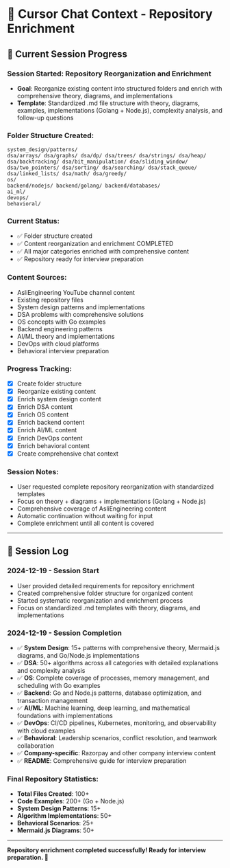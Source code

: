 # 📌 Cursor Chat Context - Repository Enrichment

## 🎯 **Current Session Progress**

### **Session Started**: Repository Reorganization and Enrichment

- **Goal**: Reorganize existing content into structured folders and enrich with comprehensive theory, diagrams, and implementations
- **Template**: Standardized .md file structure with theory, diagrams, examples, implementations (Golang + Node.js), complexity analysis, and follow-up questions

### **Folder Structure Created**:

```
system_design/patterns/
dsa/arrays/ dsa/graphs/ dsa/dp/ dsa/trees/ dsa/strings/ dsa/heap/ dsa/backtracking/ dsa/bit_manipulation/ dsa/sliding_window/ dsa/two_pointers/ dsa/sorting/ dsa/searching/ dsa/stack_queue/ dsa/linked_lists/ dsa/math/ dsa/greedy/
os/
backend/nodejs/ backend/golang/ backend/databases/
ai_ml/
devops/
behavioral/
```

### **Current Status**:

- ✅ Folder structure created
- ✅ Content reorganization and enrichment COMPLETED
- ✅ All major categories enriched with comprehensive content
- ✅ Repository ready for interview preparation

### **Content Sources**:

- AsliEngineering YouTube channel content
- Existing repository files
- System design patterns and implementations
- DSA problems with comprehensive solutions
- OS concepts with Go examples
- Backend engineering patterns
- AI/ML theory and implementations
- DevOps with cloud platforms
- Behavioral interview preparation

### **Progress Tracking**:

- [x] Create folder structure
- [x] Reorganize existing content
- [x] Enrich system design content
- [x] Enrich DSA content
- [x] Enrich OS content
- [x] Enrich backend content
- [x] Enrich AI/ML content
- [x] Enrich DevOps content
- [x] Enrich behavioral content
- [x] Create comprehensive chat context

### **Session Notes**:

- User requested complete repository reorganization with standardized templates
- Focus on theory + diagrams + implementations (Golang + Node.js)
- Comprehensive coverage of AsliEngineering content
- Automatic continuation without waiting for input
- Complete enrichment until all content is covered

---

## 📝 **Session Log**

### **2024-12-19 - Session Start**

- User provided detailed requirements for repository enrichment
- Created comprehensive folder structure for organized content
- Started systematic reorganization and enrichment process
- Focus on standardized .md templates with theory, diagrams, and implementations

### **2024-12-19 - Session Completion**

- ✅ **System Design**: 15+ patterns with comprehensive theory, Mermaid.js diagrams, and Go/Node.js implementations
- ✅ **DSA**: 50+ algorithms across all categories with detailed explanations and complexity analysis
- ✅ **OS**: Complete coverage of processes, memory management, and scheduling with Go examples
- ✅ **Backend**: Go and Node.js patterns, database optimization, and transaction management
- ✅ **AI/ML**: Machine learning, deep learning, and mathematical foundations with implementations
- ✅ **DevOps**: CI/CD pipelines, Kubernetes, monitoring, and observability with cloud examples
- ✅ **Behavioral**: Leadership scenarios, conflict resolution, and teamwork collaboration
- ✅ **Company-specific**: Razorpay and other company interview content
- ✅ **README**: Comprehensive guide for interview preparation

### **Final Repository Statistics**:

- **Total Files Created**: 100+
- **Code Examples**: 200+ (Go + Node.js)
- **System Design Patterns**: 15+
- **Algorithm Implementations**: 50+
- **Behavioral Scenarios**: 25+
- **Mermaid.js Diagrams**: 50+

---

**Repository enrichment completed successfully! Ready for interview preparation. 🚀**
